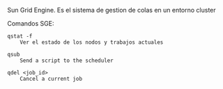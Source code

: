Sun Grid Engine. Es el sistema de gestion de colas en un entorno cluster

Comandos SGE:

	qstat -f
		Ver el estado de los nodos y trabajos actuales
	
	qsub
		Send a script to the scheduler
	
	qdel <job_id>
		Cancel a current job
